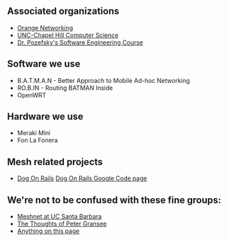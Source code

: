 ## Associated organizations ##
  * [Orange Networking](http://www.orangenetworking.org)
  * [UNC-Chapel Hill Computer Science](http://cs.unc.edu)
  * [Dr. Pozefsky's Software Engineering Course](http://www.cs.unc.edu/~pozefsky/COMP523_S08/)

## Software we use ##
  * B.A.T.M.A.N - Better Approach to Mobile Ad-hoc Networking
  * RO.B.IN - Routing BATMAN Inside
  * OpenWRT

## Hardware we use ##
  * Meraki Mini
  * Fon La Fonera

## Mesh related projects ##
  * [Dog On Rails](http://dogonrails.net/access_nodes/new) [Dog On Rails Google Code page](http://code.google.com/p/dogonrails)

## We're not to be confused with these fine groups: ##
  * [Meshnet at UC Santa Barbara](http://moment.cs.ucsb.edu/meshnet/)
  * [The Thoughts of Peter Gransee](http://pgransee.googlepages.com/meshnetwireless)
  * [Anything on this page](http://images.google.com/images?q=mesh+net)
